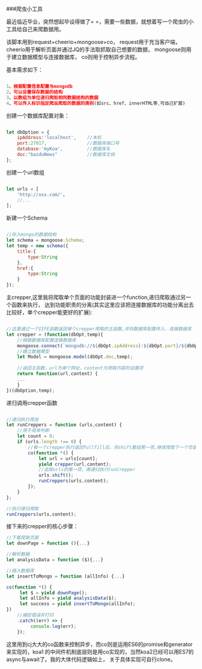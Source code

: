 ###爬虫小工具

最近临近毕业，突然想起毕设得做了= =，需要一些数据，就想着写一个爬虫的小工具给自己来爬数据用。

该脚本用到request+cheerio+mongoose+co，
request用于充当客户端，
cheerio用于解析页面并通过JQ的手法取抓取自己想要的数据，
mongoose则用于建立数据模型与连接数据库，
co则用于控制异步流程。

基本需求如下：

```js

1、根据配置信息配置与mongodb
2、可以设置保存数据的结构
3、以数组为单位递归爬取相同数据结构的数据
4、可以传入标识指定爬虫爬取的数据的类别(如src、href、innerHTML等,可自己扩展)

```

创建一个数据库配置对象：

```js

let dbOption = {
    ipAddress:'localhost',    //本机
    port:27017,	              //数据库端口号
    database:'myKoa',         //数据库名
    doc:"baiduNews"           //数据库文档
};

```

创建一个url数组

```js

let urls = [
    'http://xxx.com/'，
    //...
];

```

新建一个Schema

```js

//存入mongo的数据结构
let schema = mongoose.Schema;
let temp = new schema({
    title:{
        type:String
    },
    href:{
        type:String
    }
});

```

主crepper,这里我将爬取单个页面的功能封装进一个function,递归爬取通过另一个函数来执行，
达到功能职责的分离(其实这里应该把连接数据库的功能分离出去比较好，单个crepper能更好的扩展):

```js

//这里通过一个IIFE函数返回单个crepper爬取的主函数,并将数据库配置传入，连接数据库
let crepper = (function(dbOpt,temp){
    //根据数据库配置连接数据库
    mongoose.connect(`mongodb://${dbOpt.ipAddress}:${dbOpt.port}/${dbOpt.database}`);
    //建立数据模型
    let Model = mongoose.model(dbOpt.doc,temp);
    
    //返回主函数，url为单个网址，content为爬取内容的设置项
    return function(url,content) {
	...
    }
})(dbOption,temp);

```

递归调用crepper函数

```js

//递归执行爬虫
let runCreppers = function (urls,content) {
    //用于简单判断
    let count = 0;
    if (urls.length !== 0) {
        //每一个crepper执行返回fullfill后，将shift数组第一项,继续爬取下一个页面
        co(function *() {
            let url = urls[count];
            yield crepper(url,content);
            //去除urls的第一项，再递归执行runCrepper
            urls.shift();
            runCreppers(urls,content);
        });
    }
};

//执行递归爬取
runCreppers(urls,content);

```

接下来的crepper的核心步骤：

```js
//下载爬取页面
let downPage = function (){...}

//解析数据
let analysisData = function ($){...}

//插入数据库
let insertToMongo = function (allInfo) {...}

co(function *() {
     let $ = yield downPage();
     let allInfo = yield analysisData($);
     let success = yield insertToMongo(allInfo);
})
    //捕捉错误并打印
    .catch((err) => {
         console.log(err);
    });

```

这里用到cj大大的co函数来控制异步，而co则是运用ES6的promise和generator来实现的，koa1
的中间件机制底层则是用co实现的，当然koa2已经可以用ES7的async与await了。我的大体代码逻辑如上，
关于具体实现可自行clone。
